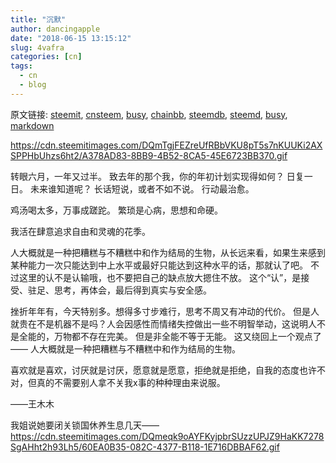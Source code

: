 ```yaml
---
title: "沉默"
author: dancingapple
date: "2018-06-15 13:15:12"
slug: 4vafra
categories: [cn]
tags: 
  - cn
  - blog
---
```


原文链接: [steemit](https://steemit.com), [cnsteem](https://cnsteem.com), [busy](https://busy.org), [chainbb](https://chainbb.com), [steemdb](https://steemdb.com), [steemd](https://steemd.com), [busy](https://busy.org), [markdown](https://raw.githubusercontent.com/pzhaonet/steem_dancingapple/master/content/post/4vafra.md)

https://cdn.steemitimages.com/DQmTgjFEZreUfRBbVKU8pT5s7nKUUKi2AXSPPHbUhzs6ht2/A378AD83-8BB9-4B52-8CA5-45E6723BB370.gif


转眼六月，一年又过半。
致去年的那个我，你的年初计划实现得如何？
日复一日。
未来谁知道呢？
长话短说，或者不如不说。
行动最治愈。

鸡汤喝太多，万事成蹉跎。
繁琐是心病，思想和命硬。

我活在肆意追求自由和灵魂的花季。

人大概就是一种把糟糕与不糟糕中和作为结局的生物，从长远来看，如果生来感到某种能力一次只能达到中上水平或最好只能达到这种水平的话，那就认了吧。
不过这里的认不是认输哦，也不要把自己的缺点放大摁住不放。
这个“认”，是接受、驻足、思考，再体会，最后得到真实与安全感。

挫折年年有，今天特别多。想得多寸步难行，思考不周又有冲动的代价。
但是人就贵在不是机器不是吗？人会因感性而情绪失控做出一些不明智举动，这说明人不是全能的，万物都不存在完美。
但是非全能不等于无能。
这又绕回上一个观点了——
人大概就是一种把糟糕与不糟糕中和作为结局的生物。

喜欢就是喜欢，讨厌就是讨厌，愿意就是愿意，拒绝就是拒绝，自我的态度也许不对，但真的不需要别人拿不关我x事的种种理由来说服。

——王木木

我姐说她要闭关锁国休养生息几天——
https://cdn.steemitimages.com/DQmeqk9oAYFKyjpbrSUzzUPJZ9HaKK7278SgAHht2h93Lh5/60EA0B35-082C-4377-B118-1E716DBBAF62.gif
